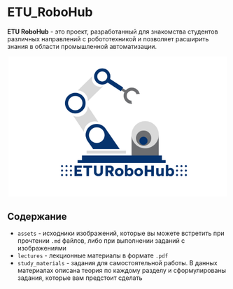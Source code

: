 # ETU_RoboHub

**ETU RoboHub** - это проект, разработанный для знакомства студентов различных направлений с робототехникой и позволяет расширить знания в области промышленной автоматизации.

<p align="center">
    <img src="assets/main/eturh.png" width=500>
</p>

## Содержание

- `assets` - исходники изображений, которые вы можете встретить при прочтении `.md` файлов, либо при выполнении заданий с изображениями
- `lectures` - лекционные материалы в формате `.pdf`
- `study_materials` - задания для самостоятельной работы. В данных материалах описана теория по каждому разделу и сформулированы задания, которые вам предстоит сделать



